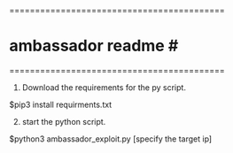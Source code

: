 ==========================================
#          ambassador readme             #                                                #        
==========================================

1. Download the requirements for the py script.
          
 $pip3 install requirments.txt

2. start the python script.

$python3 ambassador_exploit.py [specify the target ip]


